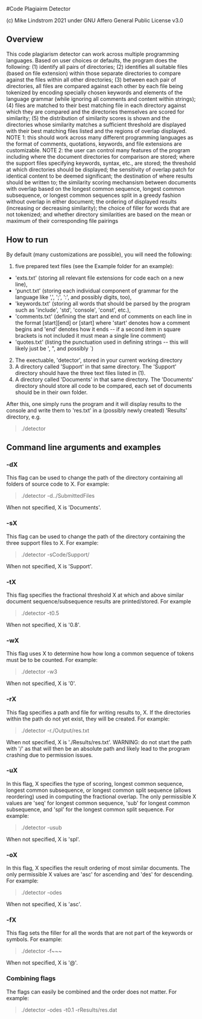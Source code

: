 #Code Plagiairm Detector 

(c) Mike Lindstrom 2021 under GNU Affero General Public License v3.0

## Overview

This code plagiarism detector can work across multiple programming languages. Based on user choices or defaults, the program does the following: 
(1) identify all pairs of directories; 
(2) identifies all suitable files (based on file extension) within those separate directories to compare against the files within all other directories; 
(3) between each pair of directories, all files are compared against each other by each file being tokenized by encoding specially chosen keywords and elements of the language grammar (while ignoring all comments and content within strings);
(4) files are matched to their best matching file in each directory against which they are compared and the directories themselves are scored for similarity;
(5) the distribution of similarity scores is shown and the directories whose similarity matches a sufficient threshold are displayed with their best matching files listed and the regions of overlap displayed.
NOTE 1: this should work across many different programming languages as the format of comments, quotations, keywords, and file extensions are customizable.
NOTE 2: the user can control many features of the program including where the document directories for comparison are stored; where the support files specifying keywords, syntax, etc., are stored; the threshold at which directories should be displayed; the sensitivity of overlap patch for identical content to be deemed significant; the destination of where results should be written to; the similarity scoring mechansism between documents with overlap based on the longest common sequence, longest common subsequence, or longest common sequences split in a greedy fashion without overlap in either document; the ordering of displayed results (increasing or decreasing similarity); the choice of filler for words that are not tokenized; and whether directory similarities are based on the mean or maximum of their corresponding file pairings

## How to run

By default (many customizations are possible), you will need the following:

1. five prepared text files (see the Example folder for an example):
- 'exts.txt' (storing all relevant file extensions for code each on a new line), 
- 'punct.txt' (storing each individual component of grammar for the language like ',', ';', ':', and possibly digits, too), 
- 'keywords.txt' (storing all words that should be parsed by the program such as 'include', 'std', 'console', 'const', etc.),
- 'comments.txt' (defining the start and end of comments on each line in the format [start][end] or [start] where 'start' denotes how a comment begins and 'end' denotes how it ends -- if a second item in square brackets is not included it must mean a single line comment)
- 'quotes.txt' (listing the punctuation used in defining strings -- this will likely just be ', ", and possibly `)
2. The exectuable, 'detector', stored in your current working directory
3. A directory called 'Support' in that same directory. The 'Support' directory should have the three text files listed in (1). 
4. A directory called 'Documents' in that same directory. The 'Documents' directory should store all code to be compared, each set of documents should be in their own folder.

After this, one simply runs the program and it will display results to the console and write them to 'res.txt' in a (possibly newly created) 'Results' directory, e.g.

> ./detector

## Command line arguments and examples 

### -dX 

This flag can be used to change the path of the directory containing all folders of source code to X. For example:

> ./detector -d../SubmittedFiles

When not specified, X is 'Documents'.

### -sX 

This flag can be used to change the path of the directory containing the three support files to X. For example:

> ./detector -sCode/Support/

When not specified, X is 'Support'.

### -tX

This flag specifies the fractional threshold X at which and above similar document sequence/subsequence results are printed/stored. For example 

> ./detector -t0.5

When not specified, X is '0.8'.

### -wX 

This flag uses X to determine how how long a common sequence of tokens must be to be counted. For example:

> ./detector -w3

When not specified, X is '0'.

### -rX 

This flag specifies a path and file for writing results to, X. If the directories within the path do not yet exist, they will be created. For example:

> ./detector -r./Output/res.txt 

When not specified, X is './Results/res.txt'. WARNING: do not start the path with '/' as that will then be an absolute path and likely lead to the program crashing due to permission issues.
 
### -uX 

In this flag, X specifies the type of scoring, longest common sequence, longest common subsequence, or longest common split sequence (allows reordering) used in computing the fractional overlap. The only permissible X values are 'seq' for longest common sequence, 'sub' for longest common subsequence, and 'spl' for the longest common split sequence. For example:

> ./detector -usub

When not specified, X is 'spl'.

### -oX

In this flag, X specifies the result ordering of most similar documents. The only permissible X values are 'asc' for ascending and 'des' for descending. For example:

> ./detector -odes

When not specified, X is 'asc'.

### -fX

This flag sets the filler for all the words that are not part of the keywords or symbols. For example:

> ./detector -f~~~

When not specified, X is '@'.

### Combining flags 

The flags can easily be combined and the order does not matter. For example:

> ./detector -odes -t0.1 -rResults/res.dat
